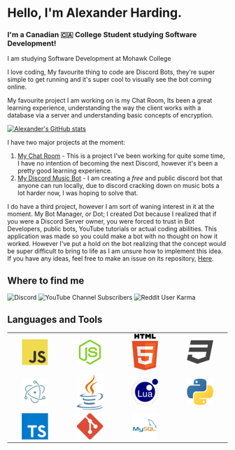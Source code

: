 # Hello, I'm Alexander Harding.
### I'm a Canadian 🇨🇦 College Student studying Software Development!

I am studying Software Development at Mohawk College

I love coding, My favourite thing to code are Discord Bots, they're super simple to get running and it's super cool to visually see the bot coming online.

My favourite project I am working on is my Chat Room, Its been a great learning experience, understanding the way the client works with a database via a server and understanding basic concepts of encryption.

[![Alexander's GitHub stats](https://github-readme-stats.vercel.app/api?username=BackwardsUser)](https://github.com/BackwardsUser)

I have two major projects at the moment:
1. [My Chat Room](https://github.com/BackwardsUser/Basic-Chat-Room) - This is a project I've been working for quite some time, I have no intention of becoming the next Discord, however it's been a pretty good learning experience.
2. [My Discord Music Bot](https://github.com/BackwardsUser/RadioBot) - I am creating a *free* and public discord bot that anyone can run locally, due to discord cracking down on music bots a lot harder now, I was hoping to solve that.

I do have a third project, however I am sort of waning interest in it at the moment. My Bot Manager, or Dot; I created Dot because I realized that if you were a Discord Server owner, you were forced to trust in Bot Developers, public bots, YouTube tutorials or actual coding abilities. This application was made so you could make a bot with no thought on how it worked. However I've put a hold on the bot realizing that the concept would be super difficult to bring to life as I am unsure how to implement this idea. If you have any ideas, feel free to make an issue on its repository, [Here](https://github.com/BackwardsUser/Dot-Bot-Manager/issues).

## Where to find me
![Discord](https://img.shields.io/discord/1037779805376098356?color=%235865F2&style=flat-square)
![YouTube Channel Subscribers](https://img.shields.io/youtube/channel/subscribers/UC0PlE5BpxH_A_g0q5XqrrNw?color=%23ff0000&style=flat-square)
![Reddit User Karma](https://img.shields.io/reddit/user-karma/combined/Backwards_User__?color=%23ff4500&style=flat-square)

## Languages and Tools
<table width="100">
<tr>
    <td align="center" width="190">
        <img src="./assets/images/javascript.svg" alt="JS" width="60">
    </td>
    <td align="center" width="190">
        <img src="./assets/images/node-js.svg" alt="NJS" width="60">
    </td>
    <td align="center" width="190">
        <img src="./assets/images/html.svg" alt="HTML" width="60">
    </td>
    <td align="center" width="190">
        <img src="./assets/images/css.svg" alt="CSS" width="60">
    </td> 
</tr>
<tr>
    <td align="center" width="190">
        <img src="./assets/images/electron.svg" alt="electron" width="60">
    </td>
    <td align="center" width="190">
        <img src="./assets/images/java.svg" alt="Java" width="60">
    </td>
    <td align="center" width="190">
        <img src="./assets/images/lua.svg" alt="lua" width="60">
    </td>
    <td align="center" width="190">
        <img src="./assets/images/python.svg" alt="PY" width="60">
    </td>
</tr>
<tr>
    <td align="center" width="190">
        <img src="./assets/images/typescript.svg" alt="TS" width="60">
    </td>
    <td align="center" width="190">
        <img src="./assets/images/git.svg" alt="git" width="60">
    </td>
    <td align="center" width="190">
        <img src="./assets/images/mysql.svg" alt="mysql" width="60">
    </td>
    <td align="center" width="190">
        <img src="" alt="" width="60">
    </td>
</tr>
</table>

